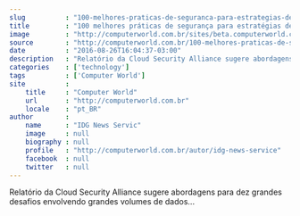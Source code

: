 ```yaml
---
slug          : "100-melhores-praticas-de-seguranca-para-estrategias-de-big-data"
title         : "100 melhores práticas de segurança para estratégias de Big Data"
image         : "http://computerworld.com.br/sites/beta.computerworld.com.br/files/news_articles/big_data.jpg"
source        : "http://computerworld.com.br/100-melhores-praticas-de-seguranca-para-estrategias-de-big-data"
date          : "2016-08-26T16:04:37-03:00"
description   : "Relatório da Cloud Security Alliance sugere abordagens para dez grandes desafios envolvendo grandes volumes de dados..."
categories    : ['technology']
tags          : ['Computer World']
site          :
    title     : "Computer World"
    url       : "http://computerworld.com.br"
    locale    : "pt_BR"
author        :
    name      : "IDG News Servic"
    image     : null
    biography : null
    profile   : "http://computerworld.com.br/autor/idg-news-service"
    facebook  : null
    twitter   : null
---
```


Relatório da Cloud Security Alliance sugere abordagens para dez grandes desafios envolvendo grandes volumes de dados...
